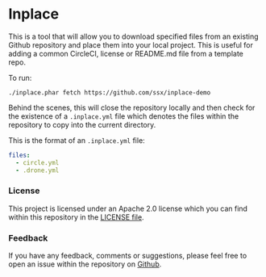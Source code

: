 # Inplace

This is a tool that will allow you to download specified files from an
existing Github repository and place them into your local project. This 
is useful for adding a common CircleCI, license or README.md file from 
a template repo.

To run:

    ./inplace.phar fetch https://github.com/ssx/inplace-demo
    
Behind the scenes, this will close the repository locally and then check 
for the existence of a `.inplace.yml` file which denotes the files within 
the repository to copy into the current directory.

This is the format of an `.inplace.yml` file:

```yaml
files: 
  - circle.yml
  - .drone.yml
```

### License

This project is licensed under an Apache 2.0 license which you can find within
this repository in the [LICENSE file](https://github.com/ssx/inplace/blob/master/LICENSE).


### Feedback

If you have any feedback, comments or suggestions, please feel free to open an
issue within the repository on [Github](https://github.com/ssx/inplace).